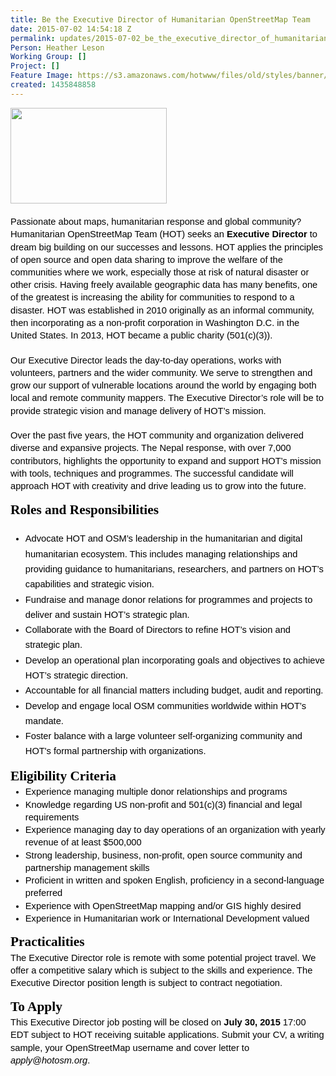 ```yaml
---
title: Be the Executive Director of Humanitarian OpenStreetMap Team
date: 2015-07-02 14:54:18 Z
permalink: updates/2015-07-02_be_the_executive_director_of_humanitarian_openstreetmap_team
Person: Heather Leson
Working Group: []
Project: []
Feature Image: https://s3.amazonaws.com/hotwww/files/old/styles/banner/public/hot-logo-white-bg+(1)+(1).png
created: 1435848858
---
```


<p id="docs-internal-guid-5af5c050-4f3e-e00d-35d6-2382a7e5a811" style="line-height: 1.38; margin-top: 0pt; margin-bottom: 0pt;" dir="ltr"><span style="font-size: 14.666666666666666px; font-family: Arial; color: #000000; background-color: transparent; font-weight: normal; font-style: normal; font-variant: normal; text-decoration: none; vertical-align: baseline;"><img class="image-medium" src="https://s3.amazonaws.com/hotwww/files/old/styles/medium/public/hot-logo-white-bg%20%281%29%20%281%29_0.png?itok=Z3X8Wd89" alt="" style="width:250px;height:153px"></span></p><p style="line-height: 1.38; margin-top: 0pt; margin-bottom: 0pt;" dir="ltr">&nbsp;</p><p style="line-height: 1.38; margin-top: 0pt; margin-bottom: 0pt;" dir="ltr"><span style="font-size: 14.666666666666666px; font-family: Arial; color: #000000; background-color: transparent; font-weight: normal; font-style: normal; font-variant: normal; text-decoration: none; vertical-align: baseline;">Passionate about maps, humanitarian response and global community? Humanitarian OpenStreetMap Team (HOT) seeks an <strong>Executive Director</strong> to dream big building on our successes and lessons. HOT applies the principles of open source and open data sharing to improve the welfare of the communities where we work, especially those at risk of natural disaster or other crisis. Having freely available geographic data has many benefits, one of the greatest is increasing the ability for communities to respond to a disaster. HOT was established in 2010 originally as an informal community, then incorporating as a non-profit corporation in Washington D.C. in the United States. In 2013, HOT became a public charity (501(c)(3)).</span></p><p style="line-height: 1.38; margin-top: 0pt; margin-bottom: 0pt;" dir="ltr">&nbsp;</p><p style="line-height: 1.38; margin-top: 0pt; margin-bottom: 0pt;" dir="ltr"><span style="font-size: 14.666666666666666px; font-family: Arial; color: #000000; background-color: transparent; font-weight: normal; font-style: normal; font-variant: normal; text-decoration: none; vertical-align: baseline;">Our Executive Director leads the day-to-day operations, works with volunteers, partners and the wider community. We serve to strengthen and grow our support of vulnerable locations around the world by engaging both local and remote community mappers. The Executive Director’s role will be to provide strategic vision and manage delivery of HOT’s mission.</span></p><p style="line-height: 1.38; margin-top: 0pt; margin-bottom: 0pt;" dir="ltr">&nbsp;</p><p style="line-height: 1.38; margin-top: 0pt; margin-bottom: 0pt;" dir="ltr"><span style="font-size: 14.666666666666666px; font-family: Arial; color: #000000; background-color: transparent; font-weight: normal; font-style: normal; font-variant: normal; text-decoration: none; vertical-align: baseline;">Over the past five years, the HOT community and organization delivered diverse and expansive projects. The Nepal response, with over 7,000 contributors, highlights the opportunity to expand and support HOT’s mission with tools, techniques and programmes. The successful candidate will approach HOT with creativity and drive leading us to grow into the future.</span></p><address style="line-height: 1.38; margin-top: 10pt; margin-bottom: 0pt;" dir="ltr"><strong><span style="font-size: 21.3333333333333px; font-family: 'Trebuchet MS'; color: #000000; font-style: normal; font-variant: normal; text-decoration: none; vertical-align: baseline; background-color: transparent;">Roles and Responsibilities</span></strong></address><p style="line-height: 1.38; margin-top: 0pt; margin-bottom: 0pt;" dir="ltr">&nbsp;</p><ul style="margin-top: 0pt; margin-bottom: 0pt;"><li style="list-style-type: disc; font-size: 14.666666666666666px; font-family: Arial; color: #000000; background-color: transparent; font-weight: normal; font-style: normal; font-variant: normal; text-decoration: none; vertical-align: baseline;" dir="ltr"><p style="line-height: 1.656; margin-top: 0pt; margin-bottom: 0pt;" dir="ltr"><span style="font-size: 14.666666666666666px; font-family: Arial; color: #000000; background-color: transparent; font-weight: normal; font-style: normal; font-variant: normal; text-decoration: none; vertical-align: baseline;">Advocate HOT and OSM’s leadership in the humanitarian and digital humanitarian ecosystem. This includes managing relationships and providing guidance to humanitarians, researchers, and partners on HOT’s capabilities and strategic vision.</span></p></li><li style="list-style-type: disc; font-size: 14.666666666666666px; font-family: Arial; color: #000000; background-color: transparent; font-weight: normal; font-style: normal; font-variant: normal; text-decoration: none; vertical-align: baseline;" dir="ltr"><p style="line-height: 1.656; margin-top: 0pt; margin-bottom: 0pt;" dir="ltr"><span style="font-size: 14.666666666666666px; font-family: Arial; color: #000000; background-color: transparent; font-weight: normal; font-style: normal; font-variant: normal; text-decoration: none; vertical-align: baseline;">Fundraise and manage donor relations for programmes and projects to deliver and sustain HOT’s strategic plan.</span></p></li><li style="list-style-type: disc; font-size: 14.666666666666666px; font-family: Arial; color: #000000; background-color: transparent; font-weight: normal; font-style: normal; font-variant: normal; text-decoration: none; vertical-align: baseline;" dir="ltr"><p style="line-height: 1.656; margin-top: 0pt; margin-bottom: 0pt;" dir="ltr"><span style="font-size: 14.666666666666666px; font-family: Arial; color: #000000; background-color: transparent; font-weight: normal; font-style: normal; font-variant: normal; text-decoration: none; vertical-align: baseline;">Collaborate with the Board of Directors to refine HOT’s vision and strategic plan.</span></p></li><li style="list-style-type: disc; font-size: 14.666666666666666px; font-family: Arial; color: #000000; background-color: transparent; font-weight: normal; font-style: normal; font-variant: normal; text-decoration: none; vertical-align: baseline;" dir="ltr"><p style="line-height: 1.656; margin-top: 0pt; margin-bottom: 0pt;" dir="ltr"><span style="font-size: 14.666666666666666px; font-family: Arial; color: #000000; background-color: transparent; font-weight: normal; font-style: normal; font-variant: normal; text-decoration: none; vertical-align: baseline;">Develop an operational plan incorporating goals and objectives to achieve HOT’s strategic direction.</span></p></li><li style="list-style-type: disc; font-size: 14.666666666666666px; font-family: Arial; color: #000000; background-color: transparent; font-weight: normal; font-style: normal; font-variant: normal; text-decoration: none; vertical-align: baseline;" dir="ltr"><p style="line-height: 1.656; margin-top: 0pt; margin-bottom: 0pt;" dir="ltr"><span style="font-size: 14.666666666666666px; font-family: Arial; color: #000000; background-color: transparent; font-weight: normal; font-style: normal; font-variant: normal; text-decoration: none; vertical-align: baseline;">Accountable for all financial matters including budget, audit and reporting. </span></p></li><li style="list-style-type: disc; font-size: 14.666666666666666px; font-family: Arial; color: #000000; background-color: transparent; font-weight: normal; font-style: normal; font-variant: normal; text-decoration: none; vertical-align: baseline;" dir="ltr"><p style="line-height: 1.656; margin-top: 0pt; margin-bottom: 0pt;" dir="ltr"><span style="font-size: 14.666666666666666px; font-family: Arial; color: #000000; background-color: transparent; font-weight: normal; font-style: normal; font-variant: normal; text-decoration: none; vertical-align: baseline;">Develop and engage local OSM communities worldwide within HOT’s mandate.</span></p></li><li style="list-style-type: disc; font-size: 14.666666666666666px; font-family: Arial; color: #000000; background-color: transparent; font-weight: normal; font-style: normal; font-variant: normal; text-decoration: none; vertical-align: baseline;" dir="ltr"><p style="line-height: 1.656; margin-top: 0pt; margin-bottom: 0pt;" dir="ltr"><span style="font-size: 14.666666666666666px; font-family: Arial; color: #000000; background-color: transparent; font-weight: normal; font-style: normal; font-variant: normal; text-decoration: none; vertical-align: baseline;">Foster balance with a large volunteer self-organizing community and HOT's formal partnership with organizations.</span></p></li></ul><address style="line-height: 1.38; margin-top: 10pt; margin-bottom: 0pt;" dir="ltr"><strong><span style="font-size: 21.3333333333333px; font-family: 'Trebuchet MS'; color: #000000; font-style: normal; font-variant: normal; text-decoration: none; vertical-align: baseline; background-color: transparent;">Eligibility Criteria</span></strong></address><ul style="margin-top: 0pt; margin-bottom: 0pt;"><li style="list-style-type: disc; font-size: 14.666666666666666px; font-family: Arial; color: #000000; background-color: transparent; font-weight: normal; font-style: normal; font-variant: normal; text-decoration: none; vertical-align: baseline;" dir="ltr"><p style="line-height: 1.38; margin-top: 0pt; margin-bottom: 0pt;" dir="ltr"><span style="font-size: 14.666666666666666px; font-family: Arial; color: #000000; background-color: transparent; font-weight: normal; font-style: normal; font-variant: normal; text-decoration: none; vertical-align: baseline;">Experience managing multiple donor relationships and programs</span></p></li><li style="list-style-type: disc; font-size: 14.666666666666666px; font-family: Arial; color: #000000; background-color: transparent; font-weight: normal; font-style: normal; font-variant: normal; text-decoration: none; vertical-align: baseline;" dir="ltr"><p style="line-height: 1.38; margin-top: 0pt; margin-bottom: 0pt;" dir="ltr"><span style="font-size: 14.666666666666666px; font-family: Arial; color: #000000; background-color: transparent; font-weight: normal; font-style: normal; font-variant: normal; text-decoration: none; vertical-align: baseline;">Knowledge regarding US non-profit and 501(c)(3) financial and legal requirements</span></p></li><li style="list-style-type: disc; font-size: 14.666666666666666px; font-family: Arial; color: #000000; background-color: transparent; font-weight: normal; font-style: normal; font-variant: normal; text-decoration: none; vertical-align: baseline;" dir="ltr"><p style="line-height: 1.38; margin-top: 0pt; margin-bottom: 0pt;" dir="ltr"><span style="font-size: 14.666666666666666px; font-family: Arial; color: #000000; background-color: transparent; font-weight: normal; font-style: normal; font-variant: normal; text-decoration: none; vertical-align: baseline;">Experience managing day to day operations of an organization with yearly revenue of at least $500,000</span></p></li><li style="list-style-type: disc; font-size: 14.666666666666666px; font-family: Arial; color: #000000; background-color: transparent; font-weight: normal; font-style: normal; font-variant: normal; text-decoration: none; vertical-align: baseline;" dir="ltr"><p style="line-height: 1.38; margin-top: 0pt; margin-bottom: 0pt;" dir="ltr"><span style="font-size: 14.666666666666666px; font-family: Arial; color: #000000; background-color: transparent; font-weight: normal; font-style: normal; font-variant: normal; text-decoration: none; vertical-align: baseline;">Strong leadership, business, non-profit, open source community and partnership management skills</span></p></li><li style="list-style-type: disc; font-size: 14.666666666666666px; font-family: Arial; color: #000000; background-color: transparent; font-weight: normal; font-style: normal; font-variant: normal; text-decoration: none; vertical-align: baseline;" dir="ltr"><p style="line-height: 1.38; margin-top: 0pt; margin-bottom: 0pt;" dir="ltr"><span style="font-size: 14.666666666666666px; font-family: Arial; color: #000000; background-color: transparent; font-weight: normal; font-style: normal; font-variant: normal; text-decoration: none; vertical-align: baseline;">Proficient in written and spoken English, proficiency in a second-language preferred</span></p></li><li style="list-style-type: disc; font-size: 14.666666666666666px; font-family: Arial; color: #000000; background-color: transparent; font-weight: normal; font-style: normal; font-variant: normal; text-decoration: none; vertical-align: baseline;" dir="ltr"><p style="line-height: 1.38; margin-top: 0pt; margin-bottom: 0pt;" dir="ltr"><span style="font-size: 14.666666666666666px; font-family: Arial; color: #000000; background-color: transparent; font-weight: normal; font-style: normal; font-variant: normal; text-decoration: none; vertical-align: baseline;">Experience with OpenStreetMap mapping and/or GIS highly desired</span></p></li><li style="list-style-type: disc; font-size: 14.666666666666666px; font-family: Arial; color: #000000; background-color: transparent; font-weight: normal; font-style: normal; font-variant: normal; text-decoration: none; vertical-align: baseline;" dir="ltr"><p style="line-height: 1.38; margin-top: 0pt; margin-bottom: 0pt;" dir="ltr"><span style="font-size: 14.666666666666666px; font-family: Arial; color: #000000; background-color: transparent; font-weight: normal; font-style: normal; font-variant: normal; text-decoration: none; vertical-align: baseline;">Experience in Humanitarian work or International Development valued</span></p></li></ul><address style="line-height: 1.38; margin-top: 10pt; margin-bottom: 0pt;" dir="ltr"><strong><span style="font-size: 21.3333333333333px; font-family: 'Trebuchet MS'; color: #000000; font-style: normal; font-variant: normal; text-decoration: none; vertical-align: baseline; background-color: transparent;">Practicalities</span></strong></address><p style="line-height: 1.38; margin-top: 0pt; margin-bottom: 0pt;" dir="ltr"><span style="font-size: 14.666666666666666px; font-family: Arial; color: #000000; background-color: transparent; font-weight: normal; font-style: normal; font-variant: normal; text-decoration: none; vertical-align: baseline;">The Executive Director role is remote with some potential project travel. We offer a competitive salary which is subject to the skills and experience. The Executive Director position length is subject to contract negotiation.</span></p><address style="line-height: 1.38; margin-top: 10pt; margin-bottom: 0pt;" dir="ltr"><strong><span style="font-size: 21.3333333333333px; font-family: 'Trebuchet MS'; color: #000000; font-style: normal; font-variant: normal; text-decoration: none; vertical-align: baseline; background-color: transparent;">To Apply</span></strong></address><p style="line-height: 1.38; margin-top: 0pt; margin-bottom: 0pt;" dir="ltr"><span style="font-size: 14.666666666666666px; font-family: Arial; color: #000000; background-color: transparent; font-weight: normal; font-style: normal; font-variant: normal; text-decoration: none; vertical-align: baseline;">This Executive Director job posting will be closed on <strong>July 30, 2015</strong> 17:00 EDT subject to HOT receiving suitable applications. Submit your CV, a writing sample, your OpenStreetMap username and cover letter to <em>apply@hotosm.org</em>.</span></p>
